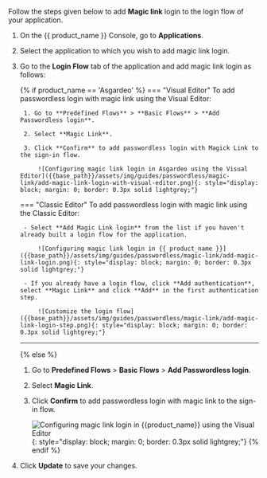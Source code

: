Follow the steps given below to add **Magic link** login to the login flow of your application.

1. On the {{ product_name }} Console, go to **Applications**.

2. Select the application to which you wish to add magic link login.

3. Go to the **Login Flow** tab of the application and add magic link login as follows:

    {% if product_name == 'Asgardeo' %}
    === "Visual Editor"
        To add passwordless login with magic link using the Visual Editor:

        1. Go to **Predefined Flows** > **Basic Flows** > **Add Passwordless login**.

        2. Select **Magic Link**.

        3. Click **Confirm** to add passwordless login with Magick Link to the sign-in flow.

            ![Configuring magic link login in Asgardeo using the Visual Editor]({{base_path}}/assets/img/guides/passwordless/magic-link/add-magic-link-login-with-visual-editor.png){: style="display: block; margin: 0; border: 0.3px solid lightgrey;"}


    === "Classic Editor"
        To add passwordless login with magic link using the Classic Editor:

        - Select **Add Magic Link login** from the list if you haven't already built a login flow for the application.

            ![Configuring magic link login in {{ product_name }}]({{base_path}}/assets/img/guides/passwordless/magic-link/add-magic-link-login.png){: style="display: block; margin: 0; border: 0.3px solid lightgrey;"}

        - If you already have a login flow, click **Add authentication**, select **Magic Link** and click **Add** in the first authentication step.

            ![Customize the login flow]({{base_path}}/assets/img/guides/passwordless/magic-link/add-magic-link-login-step.png){: style="display: block; margin: 0; border: 0.3px solid lightgrey;"}

    ---
    {% else %}
    1. Go to **Predefined Flows** > **Basic Flows** > **Add Passwordless login**.

    2. Select **Magic Link**.

    3. Click **Confirm** to add passwordless login with magic link to the sign-in flow.

        ![Configuring magic link login in {{product_name}} using the Visual Editor]({{base_path}}/assets/img/guides/passwordless/magic-link/add-magic-link-login.png){: style="display: block; margin: 0; border: 0.3px solid lightgrey;"}
    {% endif %}

4. Click **Update** to save your changes.